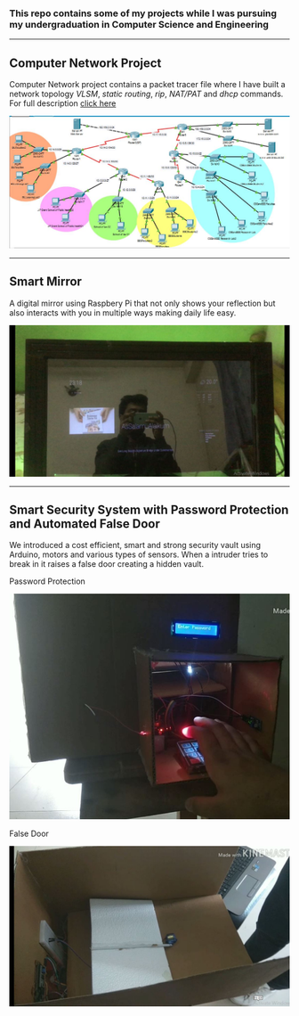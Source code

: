 ### This repo contains some of my projects while I was pursuing my undergraduation in Computer Science and Engineering
____

## Computer Network Project

Computer Network project contains a packet tracer file where I have built a network topology *VLSM*, *static routing*, *rip*, *NAT/PAT* and *dhcp* commands. For full description [click here ](https://github.com/JoyKrishan/Undergraduate-Projects/tree/master/Computer%20Networks%20Project)

![Network Topology](https://github.com/JoyKrishan/Undergraduate-Projects/blob/master/Computer%20Networks%20Project/Packet.JPG)

____

## Smart Mirror


A digital mirror using Raspbery Pi that not only shows your reflection but also interacts with you in multiple ways making daily life easy.

![Smart Mirror](https://github.com/JoyKrishan/Undergraduate-Projects/blob/master/Smart%20Mirror/Image.JPG)

____

## Smart Security System with Password Protection and Automated False Door


We introduced a cost efficient, smart and strong security vault using Arduino, motors and various types of sensors. When a intruder tries to break in it raises a false door creating a hidden vault.

Password Protection

![Smart Security System](https://github.com/JoyKrishan/Undergraduate-Projects/blob/master/Smart%20Security%20System%20with%20Password%20Protection%20and%20Automated%20False%20Door/Security_System.JPG)

False Door

![False Door](https://github.com/JoyKrishan/Undergraduate-Projects/blob/master/Smart%20Security%20System%20with%20Password%20Protection%20and%20Automated%20False%20Door/Security_System_2.JPG)




